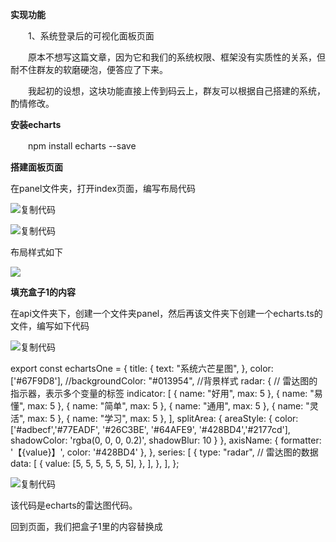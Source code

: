 **实现功能**

　　1、系统登录后的可视化面板页面

　　原本不想写这篇文章，因为它和我们的系统权限、框架没有实质性的关系，但耐不住群友的软磨硬泡，便答应了下来。

　　我起初的设想，这块功能直接上传到码云上，群友可以根据自己搭建的系统，酌情修改。

**安装echarts**

　　npm install echarts --save

**搭建面板页面**

在panel文件夹，打开index页面，编写布局代码

![复制代码](https://assets.cnblogs.com/images/copycode.gif)

<template>
  <div style="display: flex; height: 1080px">
    <div style="width: 80%">
      <div
        style="height: 25%; display: flex; margin-bottom: 5px"
        class="boxStyle"
      >
        <div style="width: 50%" class="boxStyle">
        </div>
        <div
          style="width: 50%; margin-left: 5px;"
          class="boxStyle"
        >
         2
        </div>
      </div>
      <div style="height: 45% ;margin-bottom: 5px"  class="boxStyle">
       3
      </div>
      <div style="height: 28%" class="boxStyle">
        4
      </div>
    </div>
    <div
      style="width: 20%; margin-left: 5px; display: flow-root"
      class="panelContent boxStyle"
    >
      <div
        style="width: 100%; height: 50%; margin-bottom: 5px"
        class="boxStyle"
      >
        特色功能
      </div>
      <div style="width: 100%; height: 50%" class="boxStyle">关于作者</div>
    </div>
  </div>
</template>
<script  lang="ts" >
import * as echarts from "echarts";
import { defineComponent } from "vue";
export default defineComponent({
  props: {
    // openPageData: {
    //   type: Object as PropType<buttonModel>,
    //   required: true,
    // },
  },

  setup(props, context) {  
    
    return {};
  },
  components: {},
});
</script>
<style scoped>
.panelContent {
  font-size: 12px;
  justify-content: right;
  align-items: center;
}
.boxStyle {
  border: 1px solid #00152914;
  box-shadow: 0 1px 4px #00152914;
}
</style>

    

![复制代码](https://assets.cnblogs.com/images/copycode.gif)

布局样式如下

![](https://img2024.cnblogs.com/blog/1158526/202411/1158526-20241130142251990-161314775.png)

**填充盒子1的内容**

在api文件夹下，创建一个文件夹panel，然后再该文件夹下创建一个echarts.ts的文件，编写如下代码

![复制代码](https://assets.cnblogs.com/images/copycode.gif)

export const echartsOne = {
    title: {
      text: "系统六芒星图",
    },
    color: ['#67F9D8'],
    //backgroundColor: "#013954",  //背景样式
    radar: {
      // 雷达图的指示器，表示多个变量的标签
      indicator: [
        { name: "好用", max: 5 },
        { name: "易懂", max: 5 },
        { name: "简单", max: 5 },
        { name: "通用", max: 5 },
        { name: "灵活", max: 5 },
        { name: "学习", max: 5 },
      ],
      splitArea: {
        areaStyle: {
          color: ['#adbecf','#77EADF', '#26C3BE', '#64AFE9', '#428BD4','#2177cd'],
          shadowColor: 'rgba(0, 0, 0, 0.2)',
          shadowBlur: 10
        }
      },
      axisName: {
        formatter: '【{value}】',
        color: '#428BD4'
      },
    },
    series: [
      {
        type: "radar",
        // 雷达图的数据
        data: [
          {
            value: [5, 5, 5, 5, 5, 5],
          },
        ],
      },
    ],
  };

![复制代码](https://assets.cnblogs.com/images/copycode.gif)

该代码是echarts的雷达图代码。

回到页面，我们把盒子1里的内容替换成

 　　<div id="echarts-one" style="width: 100%; height: 100%"></div>

然后再setup下添加如下代码

![复制代码](https://assets.cnblogs.com/images/copycode.gif)

  onMounted(() => {
      GetEchartsOneData();
    });
    function GetEchartsOneData() {
      var myChart = echarts.init(document.getElementById("echarts-one"));
      myChart.setOption(echartsOne);
    }

![复制代码](https://assets.cnblogs.com/images/copycode.gif)

注意这里的onMounted钩子函数需要添加引用，echartsOne也需要导入。点击vue的提示即可。

完成以上代码，我们预览看下效果

![](https://img2024.cnblogs.com/blog/1158526/202411/1158526-20241130150228755-276207.png)

照葫芦画瓢，我们开始编写盒子2、3、4的内容

在echarts.ts中添加

![复制代码](https://assets.cnblogs.com/images/copycode.gif)

//南丁格尔玫瑰图
export const echartsTWO = {
    title: {
        text: "模块访问占比",
    },
    toolbox: {
        show: true,
    },
    legend: {
        bottom: "10",
    },
    // backgroundColor: "#013954",  //背景样式
    series: [
        {
            name: "Nightingale Chart",
            type: "pie",
            radius: [25, 80],
            center: ["50%", "50%"],
            roseType: "area",
            // itemStyle: {
            //   borderRadius: 8,
            // },
            data: [
                { value: 40, name: "菜单权限" },
                { value: 38, name: "角色权限" },
                { value: 32, name: "列权限" },
                { value: 30, name: "行权限" },
                { value: 28, name: "按钮权限" },
                { value: 18, name: "接口权限" },
                { value: 26, name: "流程" },
                { value: 22, name: "表单" },
            ],
        },
    ],
};

//中国地图
export const chinaGeoCoordMap = ref<any>({
    黑龙江: [127.9688, 45.368],
    内蒙古: [110.3467, 41.4899],
    吉林: [125.8154, 44.2584],
    北京市: [116.4551, 40.2539],
    辽宁: [123.1238, 42.1216],
    河北: [114.4995, 38.1006],
    天津: [117.4219, 39.4189],
    山西: [112.3352, 37.9413],
    陕西: [109.1162, 34.2004],
    甘肃: [103.5901, 36.3043],
    宁夏: [106.3586, 38.1775],
    青海: [101.4038, 36.8207],
    新疆: [87.9236, 43.5883],
    西藏: [91.11, 29.97],
    四川: [103.9526, 30.7617],
    重庆: [108.384366, 30.439702],
    山东: [117.1582, 36.8701],
    河南: [113.4668, 34.6234],
    江苏: [118.8062, 31.9208],
    安徽: [117.29, 32.0581],
    湖北: [114.3896, 30.6628],
    浙江: [119.5313, 29.8773],
    福建: [119.4543, 25.9222],
    江西: [116.0046, 28.6633],
    湖南: [113.0823, 28.2568],
    贵州: [106.6992, 26.7682],
    云南: [102.9199, 25.4663],
    广东: [113.12244, 23.009505],
    广西: [108.479, 23.1152],
    海南: [110.3893, 19.8516],
    上海: [121.4648, 31.2891],
});
export const chinaDatas = [
    [
        {
            name: "黑龙江",
            value: 0,
        },
    ],
    [
        {
            name: "内蒙古",
            value: 0,
        },
    ],
    [
        {
            name: "吉林",
            value: 0,
        },
    ],
    [
        {
            name: "辽宁",
            value: 0,
        },
    ],
    [
        {
            name: "河北",
            value: 0,
        },
    ],
    [
        {
            name: "天津",
            value: 0,
        },
    ],
    [
        {
            name: "山西",
            value: 0,
        },
    ],
    [
        {
            name: "陕西",
            value: 0,
        },
    ],
    [
        {
            name: "甘肃",
            value: 0,
        },
    ],
    [
        {
            name: "宁夏",
            value: 0,
        },
    ],
    [
        {
            name: "青海",
            value: 0,
        },
    ],
    [
        {
            name: "新疆",
            value: 0,
        },
    ],
    [
        {
            name: "西藏",
            value: 0,
        },
    ],
    [
        {
            name: "四川",
            value: 0,
        },
    ],
    [
        {
            name: "重庆",
            value: 0,
        },
    ],
    [
        {
            name: "山东",
            value: 0,
        },
    ],
    [
        {
            name: "河南",
            value: 0,
        },
    ],
    [
        {
            name: "江苏",
            value: 0,
        },
    ],
    [
        {
            name: "安徽",
            value: 0,
        },
    ],
    [
        {
            name: "湖北",
            value: 0,
        },
    ],
    [
        {
            name: "浙江",
            value: 0,
        },
    ],
    [
        {
            name: "福建",
            value: 0,
        },
    ],
    [
        {
            name: "江西",
            value: 0,
        },
    ],
    [
        {
            name: "湖南",
            value: 0,
        },
    ],
    [
        {
            name: "贵州",
            value: 0,
        },
    ],
    [
        {
            name: "广西",
            value: 0,
        },
    ],
    [
        {
            name: "海南",
            value: 0,
        },
    ],
    [
        {
            name: "上海",
            value: 1,
        },
    ],
];
var convertData = function (data: string | any[]) {
    var res = [];
    for (var i = 0; i < data.length; i++) {
        var dataItem = data[i];
        var fromCoord = chinaGeoCoordMap.value[dataItem[0].name];
        var toCoord = [103.9526, 30.7617];
        if (fromCoord && toCoord) {
            res.push([
                {
                    coord: fromCoord,
                    value: dataItem[0].value,
                },
                {
                    coord: toCoord,
                },
            ]);
        }
    }
    return res;
};
export const series: {
    type: string;
    zlevel: number;
    coordinateSystem: string;
    effect: {
        show: boolean;
        period: number; //箭头指向速度，值越小速度越快
        trailLength: number; //特效尾迹长度[0,1]值越大，尾迹越长重
        symbol: string; //箭头图标
        symbolSize: number;
        brushType: string;
        scale: number
    };
    rippleEffect:any;
    label: {},
    symbol: string;
    symbolSize: {},
    itemStyle: {},
    lineStyle: {
        normal: {
            width: number; //尾迹线条宽度
            opacity: number; //尾迹线条透明度
            curveness: number; //尾迹线条曲直度
        };
    };
    data: any
}[] = [];
[["四川", chinaDatas as any]].forEach(function (item, i) {
    series.push(
        {
            type: "lines",
            coordinateSystem: "geo",
            zlevel: 2,
            rippleEffect:[],
            effect: {
                show: true,
                period: 4, //箭头指向速度，值越小速度越快
                trailLength: 0.02, //特效尾迹长度[0,1]值越大，尾迹越长重
                symbol: "arrow", //箭头图标
                symbolSize: 5, //图标大小
                brushType: "",
                scale: 0
            },
            label: [],
            symbol: "",
            symbolSize: [],
            itemStyle: [],
            lineStyle: {
                normal: {
                    width: 1, //尾迹线条宽度
                    opacity: 1, //尾迹线条透明度
                    curveness: 0.3, //尾迹线条曲直度
                },
            },
            data: convertData(item[1]),
        },
        {
            type: "effectScatter",
            coordinateSystem: "geo".toString(),
            zlevel: 2,
            effect:{} as any,
            rippleEffect: {
                //涟漪特效
                period: 4, //动画时间，值越小速度越快
                brushType: "stroke", //波纹绘制方式 stroke, fill
                scale: 4,
                show: false,
                trailLength: 0,
                symbol: "",
                symbolSize: 0
            },
            label: {
                normal: {
                    show: true,
                    position: "right", //显示位置
                    offset: [5, 0], //偏移设置
                    formatter: function (params: { data: { name: any } }) {
                        //圆环显示文字
                        return params.data.name;
                    },
                    fontSize: 13,
                },
                emphasis: {
                    show: true,
                },
            },
            symbol: "circle",
            symbolSize: function (val: number[]) {
                return 5 + val[2] * 5; //圆环大小
            },
            itemStyle: {
                normal: {
                    show: false,
                    color: "#f00",
                },
            },
            lineStyle: {
                normal: {
                    width: 1, //尾迹线条宽度
                    opacity: 1, //尾迹线条透明度
                    curveness: 0.3, //尾迹线条曲直度
                },
            },
            data: item[1].map(function (
                dataItem: {
                    name: any;
                    value: any;
                }[]
            ) {
                return {
                    name: dataItem[0].name,
                    value: chinaGeoCoordMap.value[dataItem[0].name].concat([dataItem[0].value]),
                };
            }),
        },
        //被攻击点
        {
            type: "scatter",
            coordinateSystem: "geo",
            zlevel: 2,
            rippleEffect:{} as any,
            effect: {
                period: 4,
                brushType: "stroke",
                scale: 4,
                show: false,
                trailLength: 0,
                symbol: "",
                symbolSize: 0
            },
            label: {
                normal: {
                    show: true,
                    position: "right",
                    //offset:[5, 0],
                    color: "#0f0",
                    formatter: "{b}",
                    textStyle: {
                        color: "#0f0",
                    },
                },
                emphasis: {
                    show: true,
                    color: "#f60",
                },
            },
            symbol: "pin",
            symbolSize: 50,
            itemStyle: [],
            lineStyle: '' as any,
            data: [
                {
                    name: item[0],
                    value: chinaGeoCoordMap.value[item[0].toString()].concat([10]),
                },
            ],
        }
    );
});
export const echartsThree = {
    title: {
        text: "各省访问数量",
    },
    tooltip: {
      trigger: "item",
      backgroundColor: "rgba(166, 200, 76, 0.82)",
      borderColor: "#FFFFCC",
      showDelay: 0,
      hideDelay: 0,
      enterable: true,
      transitionDuration: 0,
      extraCssText: "z-index:100",
      formatter: function (
        params: { name: any; value: { [x: string]: any }; seriesIndex: number },
        ticket: any,
        callback: any
      ) {
        //根据业务自己拓展要显示的内容
        var res = "";
        var name = params.name;
        var value = params.value[params.seriesIndex + 1];
        res =
          "<span style='color:#fff;'>" + name + "</span><br/>数据：" + value;
        return res;
      },
    },
    //backgroundColor: "#013954",
    visualMap: {
      //图例值控制
      min: 0,
      max: 1,
      calculable: true,
      show: true,
      color: ["#f44336", "#fc9700", "#ffde00", "#ffde00", "#00eaff"],
      textStyle: {
        color: "#fff",
      },
    },
    geo: {
      map: "china",
      zoom: 1.2,
      label: {
        emphasis: {
          show: false,
        },
      },
      roam: false, //是否允许缩放
      itemStyle: {
        normal: {
          color: "rgba(51, 69, 89, .5)", //地图背景色
          borderColor: "#516a89", //省市边界线00fcff 516a89
          borderWidth: 1,
        },
        emphasis: {
          color: "rgba(37, 43, 61, .5)", //悬浮背景
        },
      },
    },
    series: series,
  };

  //堆叠图
  export const echartsFour = {
    title: {
      text: "系统访问量走势图",
    },
   // backgroundColor: "#6a7985",  //背景样式
    tooltip: {
      trigger: "axis",
      axisPointer: {
        type: "cross",
        label: {
          backgroundColor: "#6a7985",
        },
      },
    },
    legend: {
      data: ["菜单权限", "角色权限", "按钮权限", "行权限", "列权限"],
    },
    toolbox: {
      // feature: {
      //   saveAsImage: {},
      // },
    },
    grid: {
      left: "3%",
      right: "4%",
      bottom: "3%",
      containLabel: true,
    },
    xAxis: [
      {
        type: "category",
        boundaryGap: false,
        data: ["星期一", "星期二", "星期三", "星期四", "星期五", "星期六", "星期天"],
      },
    ],
    yAxis: [
      {
        type: "value",
      },
    ],
    series: [
      {
        name: "菜单权限",
        type: "line",
        stack: "Total",
        areaStyle: {},
        emphasis: {
          focus: "series",
        },
        data: [120, 132, 101, 134, 90, 230, 210],
      },
      {
        name: "角色权限",
        type: "line",
        stack: "Total",
        areaStyle: {},
        emphasis: {
          focus: "series",
        },
        data: [220, 182, 191, 234, 290, 330, 310],
      },
      {
        name: "按钮权限",
        type: "line",
        stack: "Total",
        areaStyle: {},
        emphasis: {
          focus: "series",
        },
        data: [150, 232, 201, 154, 190, 330, 410],
      },
      {
        name: "行权限",
        type: "line",
        stack: "Total",
        areaStyle: {},
        emphasis: {
          focus: "series",
        },
        data: [320, 332, 301, 334, 390, 330, 320],
      },
      {
        name: "列权限",
        type: "line",
        stack: "Total",
        label: {
          show: true,
          position: "top",
        },
        areaStyle: {},
        emphasis: {
          focus: "series",
        },
        data: [820, 932, 901, 934, 1290, 1330, 1320],
      },
    ],
  };

![复制代码](https://assets.cnblogs.com/images/copycode.gif)

在页面添加

把盒子2所在的地方替换成<div id="echarts-tow" style="width: 100%; height: 100%"></div>

把盒子3所在的地方替换成<div id="echarts-three" style="width: 100%; height: 100%"></div>

把盒子4所在的地方替换成<div id="echarts-four" style="width: 100%; height: 100%"></div>

![复制代码](https://assets.cnblogs.com/images/copycode.gif)

 onMounted(() => {
      GetEchartsOneData();
      GetEchartsTwoData();
      GetEchartsThreeData();
      GetEchartsFourData();
    });

    //六芒星图
    function GetEchartsOneData() {
      var myChart = echarts.init(document.getElementById("echarts-one"));
      myChart.setOption(echartsOne);
    }

    //南丁格尔玫瑰图
    function GetEchartsTwoData() {
      var myChart = echarts.init(document.getElementById("echarts-tow"));
      myChart.setOption(echartsTWO);
    }

    //中国地图
    function GetEchartsThreeData() {
      var myChart = echarts.init(document.getElementById("echarts-three"));
      echarts.registerMap("china", chinaJson as any); //注册可用的地图
      myChart.setOption(echartsThree);
    }

    //堆叠图
    function GetEchartsFourData() {
      var myChart = echarts.init(document.getElementById("echarts-four"));
      myChart.setOption(echartsFour);
    }

![复制代码](https://assets.cnblogs.com/images/copycode.gif)

**特别注意**

　　1、在添加中国地图时，需要下载一个中国地图的json包，放在项目中（我是放在和echarts.ts同级目录下）。下载地址：https://datav.aliyun.com/portal/school/atlas/area_selector

　　2、在tsconfig.json文件中需要添加"resolveJsonModule": true,的配置，该配置可以让系统允许导入json。

**预览**

**![](https://img2024.cnblogs.com/blog/1158526/202412/1158526-20241202110301526-377678714.png)**

**兼容性调整**

　　对应echarts来说，每个图表，它是固定的，就算设置的是百分比，也不随着窗体的大小而自适应屏幕，如下图

![](https://img2024.cnblogs.com/blog/1158526/202412/1158526-20241202110627706-821347007.png)

要解决以上问题，我们只需要添加一个方法即可

![复制代码](https://assets.cnblogs.com/images/copycode.gif)

 //图标兼容性调整
    function resizeEchart(myChart:any)
    {
      //监听窗口大小变化(适用于一个页面多个图形)
      window.addEventListener('resize',()=>{myChart.resize();})
    }

![复制代码](https://assets.cnblogs.com/images/copycode.gif)

然后再_myChart.setOption()方法后面添加_resizeEchart(myChart);即可解决兼容性问题，如图

![复制代码](https://assets.cnblogs.com/images/copycode.gif)

  //堆叠图
    function GetEchartsFourData() {
      var myChart = echarts.init(document.getElementById("echarts-four"));
      myChart.setOption(echartsFour);
      resizeEchart(myChart);
    }

![复制代码](https://assets.cnblogs.com/images/copycode.gif)

**结语**